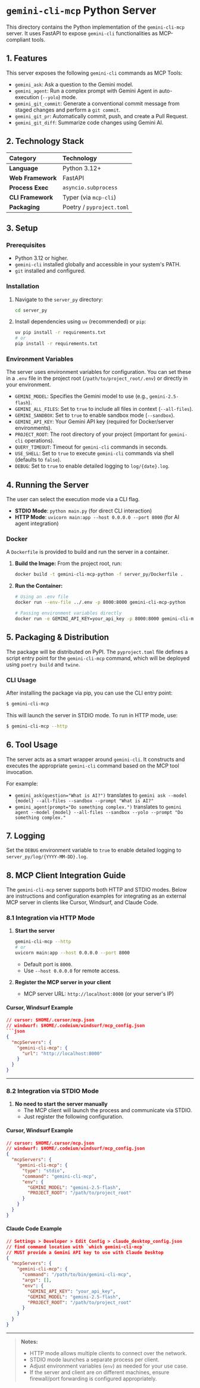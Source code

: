 # `gemini-cli-mcp` Python Server

This directory contains the Python implementation of the `gemini-cli-mcp` server. It uses FastAPI to expose `gemini-cli` functionalities as MCP-compliant tools.

## 1. Features

This server exposes the following `gemini-cli` commands as MCP Tools:

*   `gemini_ask`: Ask a question to the Gemini model.
*   `gemini_agent`: Run a complex prompt with Gemini Agent in auto-execution (`--yolo`) mode.
*   `gemini_git_commit`: Generate a conventional commit message from staged changes and perform a `git commit`.
*   `gemini_git_pr`: Automatically commit, push, and create a Pull Request.
*   `gemini_git_diff`: Summarize code changes using Gemini AI.

## 2. Technology Stack

| Category         | Technology           |
| :--------------- | :------------------- |
| **Language**     | Python 3.12+         |
| **Web Framework**| FastAPI              |
| **Process Exec** | `asyncio.subprocess` |
| **CLI Framework**| Typer (via `mcp-cli`)|
| **Packaging**    | Poetry / `pyproject.toml` |

## 3. Setup

### Prerequisites

*   Python 3.12 or higher.
*   `gemini-cli` installed globally and accessible in your system's PATH.
*   `git` installed and configured.

### Installation

1.  Navigate to the `server_py` directory:
    ```bash
    cd server_py
    ```
2.  Install dependencies using `uv` (recommended) or `pip`:
    ```bash
    uv pip install -r requirements.txt
    # or
    pip install -r requirements.txt
    ```

### Environment Variables

The server uses environment variables for configuration. You can set these in a `.env` file in the project root (`/path/to/project_root/.env`) or directly in your environment.

*   `GEMINI_MODEL`: Specifies the Gemini model to use (e.g., `gemini-2.5-flash`).
*   `GEMINI_ALL_FILES`: Set to `true` to include all files in context (`--all-files`).
*   `GEMINI_SANDBOX`: Set to `true` to enable sandbox mode (`--sandbox`).
*   `GEMINI_API_KEY`: Your Gemini API key (required for Docker/server environments).
*   `PROJECT_ROOT`: The root directory of your project (important for `gemini-cli` operations).
*   `QUERY_TIMEOUT`: Timeout for `gemini-cli` commands in seconds.
*   `USE_SHELL`: Set to `true` to execute `gemini-cli` commands via shell (defaults to `false`).
*   `DEBUG`: Set to `true` to enable detailed logging to `log/{date}.log`.

## 4. Running the Server

The user can select the execution mode via a CLI flag.

*   **STDIO Mode**: `python main.py` (for direct CLI interaction)
*   **HTTP Mode**: `uvicorn main:app --host 0.0.0.0 --port 8000` (for AI agent integration)

### Docker

A `Dockerfile` is provided to build and run the server in a container.

1.  **Build the Image:** From the project root, run:
    ```bash
    docker build -t gemini-cli-mcp-python -f server_py/Dockerfile .
    ```

2.  **Run the Container:**
    ```bash
    # Using an .env file
    docker run --env-file ../.env -p 8000:8000 gemini-cli-mcp-python

    # Passing environment variables directly
    docker run -e GEMINI_API_KEY=your_api_key -p 8000:8000 gemini-cli-mcp-python
    ```

## 5. Packaging & Distribution

The package will be distributed on PyPI. The `pyproject.toml` file defines a script entry point for the `gemini-cli-mcp` command, which will be deployed using `poetry build` and `twine`.

### CLI Usage

After installing the package via pip, you can use the CLI entry point:

```bash
$ gemini-cli-mcp
```

This will launch the server in STDIO mode. To run in HTTP mode, use:

```bash
$ gemini-cli-mcp --http
```

## 6. Tool Usage

The server acts as a smart wrapper around `gemini-cli`. It constructs and executes the appropriate `gemini-cli` command based on the MCP tool invocation.

For example:
*   `gemini_ask(question="What is AI?")` translates to `gemini ask --model {model} --all-files --sandbox --prompt "What is AI?"`
*   `gemini_agent(prompt="Do something complex.")` translates to `gemini agent --model {model} --all-files --sandbox --yolo --prompt "Do something complex."`

## 7. Logging

Set the `DEBUG` environment variable to `true` to enable detailed logging to `server_py/log/{YYYY-MM-DD}.log`.

## 8. MCP Client Integration Guide

The `gemini-cli-mcp` server supports both HTTP and STDIO modes. Below are instructions and configuration examples for integrating as an external MCP server in clients like Cursor, Windsurf, and Claude Code.

### 8.1 Integration via HTTP Mode

1. **Start the server**
   ```bash
   gemini-cli-mcp --http
   # or
   uvicorn main:app --host 0.0.0.0 --port 8000
   ```
   - Default port is `8000`.
   - Use `--host 0.0.0.0` for remote access.

2. **Register the MCP server in your client**
   - MCP server URL: `http://localhost:8000` (or your server's IP)

#### Cursor, Windsurf Example
```json
// cursor: $HOME/.cursor/mcp.json
// windwurf: $HOME/.codeium/windsurf/mcp_config.json
```json
{
  "mcpServers": {
    "gemini-cli-mcp": {
      "url": "http://localhost:8000"
    }
  }
}
```

---

### 8.2 Integration via STDIO Mode

1. **No need to start the server manually**
   - The MCP client will launch the process and communicate via STDIO.
   - Just register the following configuration.

#### Cursor, Windsurf Example
```json
// cursor: $HOME/.cursor/mcp.json
// windwurf: $HOME/.codeium/windsurf/mcp_config.json
{
  "mcpServers": {
    "gemini-cli-mcp": {
      "type": "stdio",
      "command": "gemini-cli-mcp",
      "env": {
        "GEMINI_MODEL": "gemini-2.5-flash",
        "PROJECT_ROOT": "/path/to/project_root"
      }
    }
  }
}
```

#### Claude Code Example
```json
// Settings > Developer > Edit Config > claude_desktop_config.json
// find command location with `which gemini-cli-mcp`
// MUST provide a Gemini API key to use with Claude Desktop
{
  "mcpServers": {
    "gemini-cli-mcp": {
      "command": "/path/to/bin/gemini-cli-mcp",
      "args": [],
      "env": {
        "GEMINI_API_KEY": "your_api_key",
        "GEMINI_MODEL": "gemini-2.5-flash",
        "PROJECT_ROOT": "/path/to/project_root"
      }
    }
  }
}
```

---

> **Notes:**
> - HTTP mode allows multiple clients to connect over the network.
> - STDIO mode launches a separate process per client.
> - Adjust environment variables (`env`) as needed for your use case.
> - If the server and client are on different machines, ensure firewall/port forwarding is configured appropriately.
